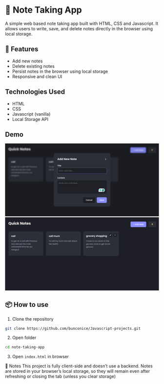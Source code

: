 # 📝 Note Taking App

A simple web based note taking app built with HTML, CSS and Javascript. It allows users to write, save, and delete notes directly in the browser using local storage.

## 🚀 Features

- Add new notes
- Delete existing notes
- Persist notes in the browser using local storage
- Responsive and clean UI

## Technologies Used

- HTML
- CSS
- Javascript (vanilla)
- Local Storage API

## Demo

![screenshot of the app](./img/screenshot-2.png)
![screenshot of the app](./img/screenshot-1.png)

## 📦 How to use

1. Clone the repository

```bash
git clone https://github.com/bunconice/Javascript-projects.git
```

2. Open folder

```bash
cd note-taking-app
```

3. Open `index.html` in browser

📌 Notes
This project is fully client-side and doesn’t use a backend.
Notes are stored in your browser’s local storage, so they will remain even after refreshing or closing the tab (unless you clear storage)
